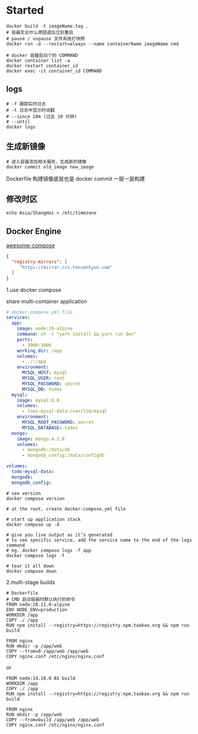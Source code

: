 # Started

```shell
docker build -t imageName:tag .
# 容器无论什么原因退出立刻重启
# pause / unpause 文件系统打快照
docker run -d --restart=always --name containerName imageName cmd

# docker 容器启动个的 COMMAND
docker container list -a
docker restart container_id
docker exec -it container_id COMMAND
```

## logs

```shell
# -f 跟踪实时日志
# -t 日志中显示时间戳
# --since 10m (过去 10 分钟)
# --until
docker logs
```

## 生成新镜像

```shell
# 进入容器添加相关服务，生成新的镜像
docker commit old_image new_image
```

Dockerfile 构建镜像底层也是 docker commit 一层一层构建

## 修改时区

```shell
echo Asia/ShangHai > /etc/timezone
```

## Docker Engine

[awesome-compose](https://github.com/docker/awesome-compose/)

```json
{
  "registry-mirrors": [
     "https://mirror.ccs.tencentyun.com"
  ]
}
```

1.use docker compose

share multi-container application

```yml
# docker-compose.yml file
services:
  app:
    image: node:18-alpine
    command: sh -c "yarn install && yarn run dev"
    ports:
      - 3000:3000
    working_dir: /app
    volumes:
      - ./:/app
    environment:
      MYSQL_HOST: mysql
      MYSQL_USER: root
      MYSQL_PASSWORD: secret
      MYSQL_DB: todos
  mysql:
    image: mysql:8.0
    volumes:
      - todo-mysql-data:/var/lib/mysql
    environment:
      MYSQL_ROOT_PASSWORD: secret
      MYSQL_DATABASE: todos
  mongo:
    image: mongo:4.2.8
    volumes:
      - mongodb:/data/db
      - mongodb_config:/data/configdb

volumes:
  todo-mysql-data:
  mongodb:
  mongodb_config:
```

```shell
# see version 
docker compose version

# at the root, create docker-compose.yml file

# start up application stack
docker compose up -d

# give you live output as it’s generated
# to see specific service, add the service name to the end of the logs command
# eg. docker compose logs -f app 
docker compose logs -f

# tear it all down
docker compose down
```

2.multi-stage builds

```shell
# Dockerfile
# CMD 启动容器时默认执行的命令
FROM node:20.11.0-alpine
ENV NODE_ENV=production
WORKDIR /app
COPY ./ /app
RUN npm install --registry=https://registry.npm.taobao.org && npm run build

FROM nginx
RUN mkdir -p /app/web
COPY --from=0 /app/web /app/web
COPY nginx.conf /etc/nginx/nginx.conf
```

or

```shell
FROM node:14.18.0 AS build
WORKDIR /app
COPY ./ /app
RUN npm install --registry=https://registry.npm.taobao.org && npm run build

FROM nginx
RUN mkdir -p /app/web
COPY --from=build /app/web /app/web
COPY nginx.conf /etc/nginx/nginx.conf
```
